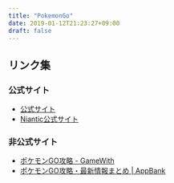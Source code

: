 ```yaml
---
title: "PokemonGo"
date: 2019-01-12T21:23:27+09:00
draft: false
---
```


## リンク集

### 公式サイト

- [公式サイト](https://www.pokemongo.jp/)
- [Niantic公式サイト](https://pokemongolive.com/)

### 非公式サイト

- [ポケモンGO攻略 - GameWith](https://pokemongo.gamewith.jp/)
- [ポケモンGO攻略・最新情報まとめ | AppBank](http://www.appbank.net/pokemongo)